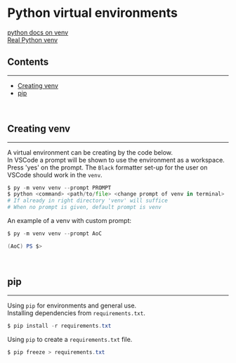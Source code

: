 # Python virtual environments <!-- omit from toc -->  

[python docs on venv](https://docs.python.org/3/library/venv.html)  
[Real Python venv](https://realpython.com/python-virtual-environments-a-primer/)  

## Contents <!-- omit from toc -->  
---
- [Creating venv](#creating-venv)  
- [pip](#pip)  

&nbsp;
## Creating venv  
---
A virtual environment can be creating by the code below.  
In VSCode a prompt will be shown to use the environment as a workspace.  
Press 'yes' on the prompt. The `Black` formatter set-up for the user on VSCode should work in the `venv`.  

```python
$ py -m venv venv --prompt PROMPT
$ python <command> <path/to/file> <change prompt of venv in terminal>
# If already in right directory 'venv' will suffice
# When no prompt is given, default prompt is venv
```  
An example of a venv with custom prompt:  
```python
$ py -m venv venv --prompt AoC
```  
```powershell
(AoC) PS $>
```  

&nbsp;
## pip  
---
Using `pip` for environments and general use.  
Installing dependencies from `requirements.txt`.  
```powershell
$ pip install -r requirements.txt
```  

Using `pip` to create a `requirements.txt` file.  
```powershell
$ pip freeze > requirements.txt
```
